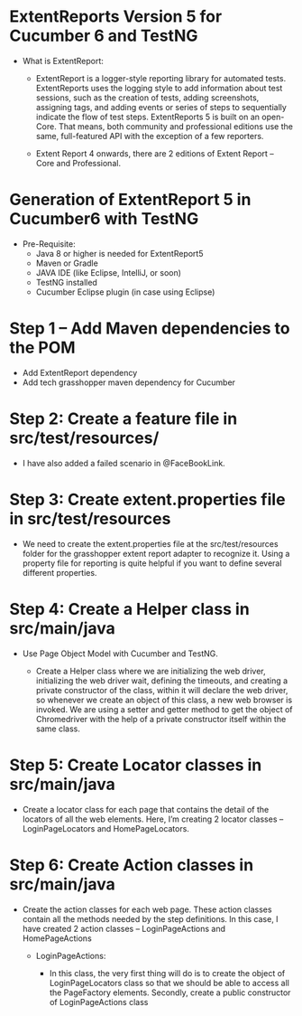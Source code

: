 # ExtentReports Version 5 for Cucumber 6 and TestNG

- What is ExtentReport:

     - ExtentReport is a logger-style reporting library for automated tests. ExtentReports uses the logging style to add information about test sessions, such as the creation of tests, adding screenshots, assigning tags, and adding events or series of steps to sequentially indicate the flow of test steps.  ExtentReports 5 is built on an open-Core. That means, both community and professional editions use the same, full-featured API with the exception of a few reporters.

    - Extent Report 4 onwards, there are 2 editions of Extent Report – Core and Professional.

# Generation of ExtentReport 5 in Cucumber6 with TestNG

- Pre-Requisite:
    - Java 8 or higher is needed for ExtentReport5
    - Maven or Gradle
    - JAVA IDE (like Eclipse, IntelliJ, or soon)
    - TestNG installed
    - Cucumber Eclipse plugin (in case using Eclipse)

# Step 1 – Add Maven dependencies to the POM
 - Add ExtentReport dependency
 - Add tech grasshopper maven dependency for Cucumber
 
# Step 2: Create a feature file in src/test/resources/

 - I have also added a failed scenario in @FaceBookLink.

# Step 3: Create extent.properties file in src/test/resources

- We need to create the extent.properties file at the src/test/resources folder for the grasshopper extent report adapter to recognize it. Using a property file for reporting is quite helpful if you want to define several different properties.

# Step 4: Create a Helper class in src/main/java

- Use Page Object Model with Cucumber and TestNG.

    - Create a Helper class where we are initializing the web driver, initializing the web driver wait, defining the timeouts, and creating a private constructor of the class, within it will declare the web driver, so whenever we create an object of this class, a new web browser is invoked. We are using a setter and getter method to get the object of Chromedriver with the help of a private constructor itself within the same class.
    
# Step 5: Create Locator classes in src/main/java

- Create a locator class for each page that contains the detail of the locators of all the web elements. Here, I’m creating 2 locator classes – LoginPageLocators and HomePageLocators.    

# Step 6: Create Action classes in src/main/java

- Create the action classes for each web page. These action classes contain all the methods needed by the step definitions. In this case, I have created 2 action classes – LoginPageActions and HomePageActions

    - LoginPageActions:

        - In this class, the very first thing will do is to create the object of LoginPageLocators class so that we should be able to access all the PageFactory elements. Secondly, create a public constructor of LoginPageActions class
    
